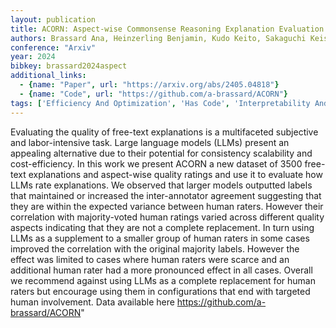 ```yaml
---
layout: publication
title: ACORN: Aspect-wise Commonsense Reasoning Explanation Evaluation
authors: Brassard Ana, Heinzerling Benjamin, Kudo Keito, Sakaguchi Keisuke, Inui Kentaro
conference: "Arxiv"
year: 2024
bibkey: brassard2024aspect
additional_links:
  - {name: "Paper", url: "https://arxiv.org/abs/2405.04818"}
  - {name: "Code", url: "https://github.com/a-brassard/ACORN"}
tags: ['Efficiency And Optimization', 'Has Code', 'Interpretability And Explainability', 'Pretraining Methods', 'RAG']
---
```

Evaluating the quality of free-text explanations is a multifaceted subjective and labor-intensive task. Large language models (LLMs) present an appealing alternative due to their potential for consistency scalability and cost-efficiency. In this work we present ACORN a new dataset of 3500 free-text explanations and aspect-wise quality ratings and use it to evaluate how LLMs rate explanations. We observed that larger models outputted labels that maintained or increased the inter-annotator agreement suggesting that they are within the expected variance between human raters. However their correlation with majority-voted human ratings varied across different quality aspects indicating that they are not a complete replacement. In turn using LLMs as a supplement to a smaller group of human raters in some cases improved the correlation with the original majority labels. However the effect was limited to cases where human raters were scarce and an additional human rater had a more pronounced effect in all cases. Overall we recommend against using LLMs as a complete replacement for human raters but encourage using them in configurations that end with targeted human involvement. Data available here https://github.com/a-brassard/ACORN"
